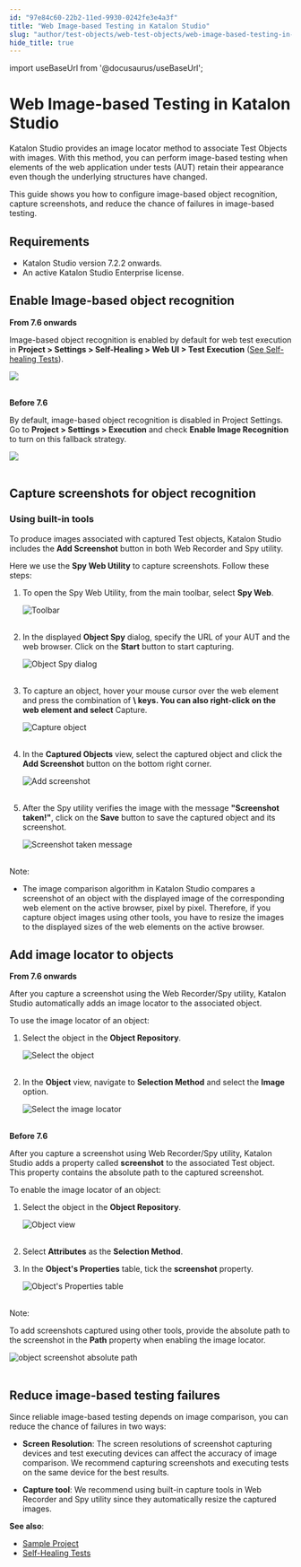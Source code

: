 ```yaml
---
id: "97e84c60-22b2-11ed-9930-0242fe3e4a3f"
title: "Web Image-based Testing in Katalon Studio"
slug: "author/test-objects/web-test-objects/web-image-based-testing-in-katalon-studio"
hide_title: true
---
```

import useBaseUrl from '@docusaurus/useBaseUrl';


# <a id="id" class="anchor_top_offset"/><a id="ariaid-title1" class="anchor_top_offset"/>Web Image-based Testing in <span xmlns="http://www.w3.org/1999/xhtml" className="ph">Katalon Studio</span> 

<p xmlns="http://www.w3.org/1999/xhtml" className="p">Katalon Studio provides an image locator method to associate   Test Objects with images. With this method, you can perform   image-based testing when elements of the web application under   tests (AUT) retain their appearance even though the underlying   structures have changed.</p> 
<p xmlns="http://www.w3.org/1999/xhtml" className="p">This guide shows you how to configure image-based object   recognition, capture screenshots, and reduce the chance of failures   in image-based testing.</p> 

## Requirements

<ul xmlns="http://www.w3.org/1999/xhtml" className="ul"><li className="li">Katalon Studio version 7.2.2 onwards.</li><li className="li">An active Katalon Studio Enterprise license.</li></ul> 

## <a id="id_1" class="anchor_top_offset"/>Enable Image-based object recognition

<p xmlns="http://www.w3.org/1999/xhtml" className="p"><strong className="ph b">From 7.6 onwards</strong> </p> 
<p xmlns="http://www.w3.org/1999/xhtml" className="p">Image-based object recognition is enabled by default for web   test execution in <strong className="ph b">Project &gt; Settings &gt; Self-Healing     &gt; Web UI &gt; Test Execution</strong> (<a className="xref" href="/docs/maintenance/self-healing-tests-in-katalon-studio">See     Self-healing Tests</a>).</p> 
<p xmlns="http://www.w3.org/1999/xhtml" className="p">   <img className="image" src={useBaseUrl("https://github.com/katalon-studio/docs-images/raw/master/katalon-studio/docs/image-based-web-elements-recognition/image-enabled.png")} width={650} /><br /><br /> </p> 
<p xmlns="http://www.w3.org/1999/xhtml" className="p"><strong className="ph b">Before 7.6</strong></p> 
<p xmlns="http://www.w3.org/1999/xhtml" className="p">By default, image-based object recognition is disabled in   Project Settings. Go to <strong className="ph b">Project &gt; Settings &gt;     Execution</strong> and check <strong className="ph b">Enable Image     Recognition</strong> to turn on this fallback strategy.</p> 
<p xmlns="http://www.w3.org/1999/xhtml" className="p">   <img className="image" src={useBaseUrl("https://github.com/katalon-studio/docs-images/raw/master/katalon-studio/docs/image-based-web-elements-recognition/enable.png")} width={650} /><br /><br /> </p> 
    

## <a id="id_2" class="anchor_top_offset"/>Capture screenshots for object recognition

    
      

### <a id="id_3" class="anchor_top_offset"/>Using built-in tools

<p xmlns="http://www.w3.org/1999/xhtml" className="p">To produce images associated with captured Test objects, Katalon   Studio includes the <strong className="ph b">Add Screenshot</strong> button in both   Web Recorder and Spy utility.</p> 
<p xmlns="http://www.w3.org/1999/xhtml" className="p">Here we use the <strong className="ph b">Spy Web Utility</strong> to capture   screenshots. Follow these steps:</p> 
<ol xmlns="http://www.w3.org/1999/xhtml" className="ol"><li className="li">     <p className="p">To open the Spy Web Utility, from the main toolbar, select       <strong className="ph b">Spy Web</strong>.</p>     <p className="p">       <img className="image" src={useBaseUrl("https://github.com/katalon-studio/docs-images/raw/master/katalon-studio/docs/image-based-web-elements-recognition/KS-Spy-Web-Utility.png")} width={650} alt="Toolbar" /><br /><br />     </p>   </li><li className="li">     <p className="p">In the displayed <strong className="ph b">Object Spy</strong> dialog, specify the       URL of your AUT and the web browser. Click on the       <strong className="ph b">Start</strong> button to start capturing.</p>     <p className="p">       <img className="image" src={useBaseUrl("https://github.com/katalon-studio/docs-images/raw/master/katalon-studio/docs/image-based-web-elements-recognition/KS-Object-Spy-dialog.png")} width={500} alt="Object Spy dialog" /><br /><br />     </p>   </li><li className="li">     <p className="p">To capture an object, hover your mouse cursor over the web       element and press the combination of <strong className="ph b">\         keys. You         can also right-click on the web element and select</strong>       Capture.</p>     <p className="p">       <img className="image" src={useBaseUrl("https://github.com/katalon-studio/docs-images/raw/master/katalon-studio/docs/image-based-web-elements-recognition/KS-Object-Spy-capture-object.png")} width={700} alt="Capture object" /><br /><br />     </p>   </li><li className="li">     <p className="p">In the <strong className="ph b">Captured Objects</strong> view, select the       captured object and click the <strong className="ph b">Add Screenshot</strong>       button on the bottom right corner.</p>     <p className="p">       <img className="image" src={useBaseUrl("https://github.com/katalon-studio/docs-images/raw/master/katalon-studio/docs/image-based-web-elements-recognition/KS-Object-Spy-add-screenshot.png")} width={500} alt="Add screenshot" /><br /><br />     </p>   </li><li className="li">     <p className="p">After the Spy utility verifies the image with the message       <strong className="ph b">"Screenshot taken!"</strong>, click on the       <strong className="ph b">Save</strong> button to save the captured object and its       screenshot.</p>     <p className="p">       <img className="image" src={useBaseUrl("https://github.com/katalon-studio/docs-images/raw/master/katalon-studio/docs/image-based-web-elements-recognition/KS-Object-Spy-screenshot-taken.png")} width={500} alt="Screenshot taken message" /><br /><br />     </p>   </li></ol> 
<div xmlns="http://www.w3.org/1999/xhtml" className="note note note_note"><span className="note__title">Note:</span> 
  <ul className="ul"><li className="li">The image comparison algorithm in Katalon Studio compares a
      screenshot of an object with the displayed image of the
      corresponding web element on the active browser, pixel by pixel.
      Therefore, if you capture object images using other tools, you have
      to resize the images to the displayed sizes of the web elements on
      the active browser.</li></ul>
</div>

## <a id="id_4" class="anchor_top_offset"/>Add image locator to objects

<p xmlns="http://www.w3.org/1999/xhtml" className="p"><strong className="ph b">From 7.6 onwards</strong> </p> 
<p xmlns="http://www.w3.org/1999/xhtml" className="p">After you capture a screenshot using the Web Recorder/Spy   utility, Katalon Studio automatically adds an image locator to the   associated object.</p> 
<p xmlns="http://www.w3.org/1999/xhtml" className="p">To use the image locator of an object:</p> 
<ol xmlns="http://www.w3.org/1999/xhtml" className="ol"><li className="li">     <p className="p">Select the object in the <strong className="ph b">Object Repository</strong>.</p>     <p className="p">       <img className="image" src={useBaseUrl("https://github.com/katalon-studio/docs-images/raw/master/katalon-studio/docs/image-based-web-elements-recognition/KS-Object-repository-select-object.png")} width={700} alt="Select the object" /><br /><br />     </p>   </li><li className="li">     <p className="p">In the <strong className="ph b">Object</strong> view, navigate to       <strong className="ph b">Selection Method</strong> and select the       <strong className="ph b">Image</strong> option.</p>     <p className="p">       <img className="image" src={useBaseUrl("https://github.com/katalon-studio/docs-images/raw/master/katalon-studio/docs/image-based-web-elements-recognition/KS-Object-view-select-image.png")} width={500} alt="Select the image locator" /><br /><br />     </p>   </li></ol> 
<p xmlns="http://www.w3.org/1999/xhtml" className="p"><strong className="ph b">Before 7.6</strong></p> 
<p xmlns="http://www.w3.org/1999/xhtml" className="p">After you capture a screenshot using Web Recorder/Spy utility,   Katalon Studio adds a property called <strong className="ph b">screenshot</strong>   to the associated Test object. This property contains the absolute   path to the captured screenshot.</p> 
<p xmlns="http://www.w3.org/1999/xhtml" className="p">   To enable the image locator of an object:</p> 
<ol xmlns="http://www.w3.org/1999/xhtml" className="ol"><li className="li">     <p className="p">Select the object in the <strong className="ph b">Object Repository</strong>.</p>     <p className="p">       <img className="image" src={useBaseUrl("https://github.com/katalon-studio/docs-images/raw/master/katalon-studio/docs/image-based-web-elements-recognition/KS-Object-view-image-path.png")} width={600} alt="Object view" /><br /><br />     </p>   </li><li className="li">     <p className="p">Select <strong className="ph b">Attributes</strong> as the <strong className="ph b">Selection         Method</strong>.</p>   </li><li className="li">     <p className="p">In the <strong className="ph b">Object's Properties</strong> table, tick the       <strong className="ph b">screenshot</strong> property.</p>     <p className="p">       <img className="image" src={useBaseUrl("https://github.com/katalon-studio/docs-images/raw/master/katalon-studio/docs/image-based-web-elements-recognition/property.png")} width={700} alt="Object's Properties table" /><br /><br />     </p>   </li></ol> 
<div xmlns="http://www.w3.org/1999/xhtml" className="note note note_note"><span className="note__title">Note:</span> 
  <p className="p">To add screenshots captured using other tools, provide the
    absolute path to the screenshot in the <strong className="ph b">Path</strong>
    property when enabling the image locator.</p>
  <p className="p">
    <img className="image" src={useBaseUrl("https://github.com/katalon-studio/docs-images/raw/master/katalon-studio/docs/image-based-web-elements-recognition/KS-Object-screenshot-path.png")} width={500} alt="object screenshot absolute path" /><br /><br />
  </p> 
</div>
    

## <a id="id_5" class="anchor_top_offset"/>Reduce image-based testing failures

    
      
<p xmlns="http://www.w3.org/1999/xhtml" className="p">Since reliable image-based testing depends on image comparison,   you can reduce the chance of failures in two ways:</p> 
      
<ul xmlns="http://www.w3.org/1999/xhtml" className="ul">   <li className="li">     <p className="p">       <strong className="ph b">Screen Resolution</strong>: The screen resolutions of       screenshot capturing devices and test executing devices can affect       the accuracy of image comparison. We recommend capturing       screenshots and executing tests on the same device for the best       results.</p>   </li>   <li className="li">     <p className="p">       <strong className="ph b">Capture tool</strong>: We recommend using built-in       capture tools in Web Recorder and Spy utility since they       automatically resize the captured images.</p>   </li> </ul> 
      
<p xmlns="http://www.w3.org/1999/xhtml" className="p">   <strong className="ph b">See also</strong>:</p> 
      
<ul xmlns="http://www.w3.org/1999/xhtml" className="ul">   <li className="li">     <a className="xref j-external-link" href="https://github.com/katalon-studio-samples/image-recognition-web" target="_blank">Sample       Project</a>   </li>   <li className="li">     <a className="xref" href="/docs/maintenance/self-healing-tests-in-katalon-studio">Self-Healing       Tests</a>   </li> </ul> 
    
  
